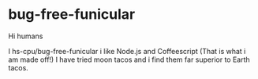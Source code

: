 # bug-free-funicular

Hi humans

I hs-cpu/bug-free-funicular i like Node.js and Coffeescript (That is what i am made off!)
I have tried moon tacos  and i find them far superior to Earth tacos.
